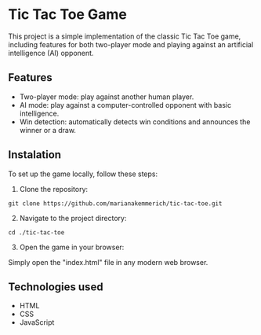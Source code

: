 # Tic Tac Toe Game

This project is a simple implementation of the classic Tic Tac Toe game, including features for both two-player mode and playing against an artificial intelligence (AI) opponent.

## Features

- Two-player mode: play against another human player.
- AI mode: play against a computer-controlled opponent with basic intelligence.
- Win detection: automatically detects win conditions and announces the winner or a draw.

## Instalation

To set up the game locally, follow these steps:

1. Clone the repository:

```
git clone https://github.com/marianakemmerich/tic-tac-toe.git
```

2. Navigate to the project directory:

```
cd ./tic-tac-toe
```

3. Open the game in your browser:

Simply open the "index.html" file in any modern web browser.

## Technologies used

- HTML
- CSS
- JavaScript
